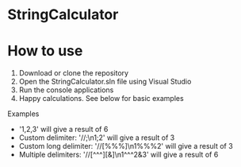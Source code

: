 # StringCalculator

# How to use

1. Download or clone the repository
1. Open the StringCalculator.sln file using Visual Studio
1. Run the console applications
1. Happy calculations. See below for basic examples

Examples

- '1,2,3' will give a result of 6
- Custom delimiter: '//;\n1;2' will give a result of 3
- Custom long delimiter: '//[%%%]\n1%%%2' will give a result of 3
- Multiple delimiters: '//[^^^][&]\n1^^^2&3' will give a result of 6
